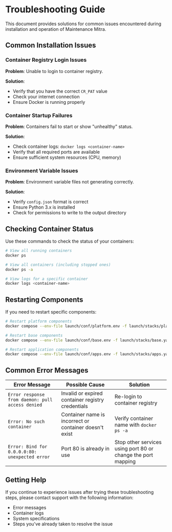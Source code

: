 # Troubleshooting Guide

This document provides solutions for common issues encountered during installation and operation of Maintenance Mitra.

## Common Installation Issues

### Container Registry Login Issues

**Problem**: Unable to login to container registry.

**Solution**:
- Verify that you have the correct `CR_PAT` value
- Check your internet connection
- Ensure Docker is running properly

### Container Startup Failures

**Problem**: Containers fail to start or show "unhealthy" status.

**Solution**:
- Check container logs: `docker logs <container-name>`
- Verify that all required ports are available
- Ensure sufficient system resources (CPU, memory)

### Environment Variable Issues

**Problem**: Environment variable files not generating correctly.

**Solution**:
- Verify `config.json` format is correct
- Ensure Python 3.x is installed
- Check for permissions to write to the output directory

## Checking Container Status

Use these commands to check the status of your containers:

```bash
# View all running containers
docker ps

# View all containers (including stopped ones)
docker ps -a

# View logs for a specific container
docker logs <container-name>
```

## Restarting Components

If you need to restart specific components:

```bash
# Restart platform components
docker compose --env-file launch/conf/platform.env -f launch/stacks/platform.yaml restart

# Restart base components
docker compose --env-file launch/conf/base.env -f launch/stacks/base.yaml restart

# Restart application components
docker compose --env-file launch/conf/apps.env -f launch/stacks/apps.yaml restart
```

## Common Error Messages

| Error Message | Possible Cause | Solution |
|---------------|----------------|----------|
| `Error response from daemon: pull access denied` | Invalid or expired container registry credentials | Re-login to container registry |
| `Error: No such container` | Container name is incorrect or container doesn't exist | Verify container name with `docker ps -a` |
| `Error: Bind for 0.0.0.0:80: unexpected error` | Port 80 is already in use | Stop other services using port 80 or change the port mapping |

## Getting Help

If you continue to experience issues after trying these troubleshooting steps, please contact support with the following information:
- Error messages
- Container logs
- System specifications
- Steps you've already taken to resolve the issue
